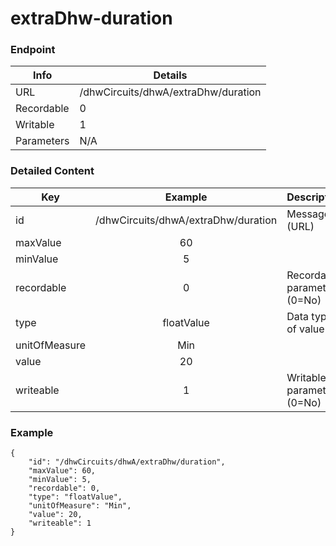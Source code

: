 # extraDhw-duration



### Endpoint

| Info  | Details |
| ------------- | ------------- |
| URL   | /dhwCircuits/dhwA/extraDhw/duration   |
| Recordable   | 0   |
| Writable   | 1   |
| Parameters  | N/A  |

### Detailed Content

|  Key  | Example | Description |
| ------------- | :------: | ------------------------------ |
|  id | /dhwCircuits/dhwA/extraDhw/duration | Message ID (URL) |
|  maxValue | 60 |  |
|  minValue | 5 |  |
|  recordable | 0 | Recordable parameter (0=No) |
|  type | floatValue | Data type of value |
|  unitOfMeasure | Min |  |
|  value | 20 |  |
|  writeable | 1 | Writable parameter (0=No) |

### Example
```
{
    "id": "/dhwCircuits/dhwA/extraDhw/duration",
    "maxValue": 60,
    "minValue": 5,
    "recordable": 0,
    "type": "floatValue",
    "unitOfMeasure": "Min",
    "value": 20,
    "writeable": 1
}
```
